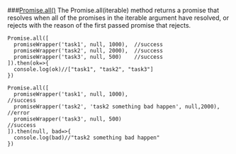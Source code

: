 ###[Promise.all()](https://developer.mozilla.org/en-US/docs/Web/JavaScript/Reference/Global_Objects/Promise/all)
The Promise.all(iterable) method returns a promise that resolves when all of the promises in the iterable argument have resolved, 
or rejects with the reason of the first passed promise that rejects.
```
Promise.all([
  promiseWrapper('task1', null, 1000),  //success
  promiseWrapper('task2', null, 2000),  //success
  promiseWrapper('task3', null, 500)    //success
]).then(ok=>{
  console.log(ok)//["task1", "task2", "task3"]
})
```
```
Promise.all([
  promiseWrapper('task1', null, 1000),                              //success
  promiseWrapper('task2', 'task2 something bad happen', null,2000), //error
  promiseWrapper('task3', null, 500)                                //success
]).then(null, bad=>{
  console.log(bad)//"task2 something bad happen"
})
```

